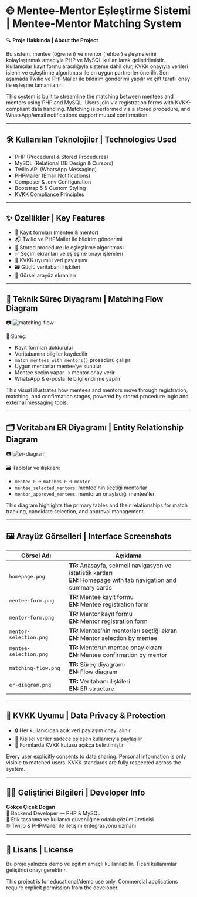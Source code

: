 # 🌐 Mentee-Mentor Eşleştirme Sistemi | Mentee-Mentor Matching System

🔍 **Proje Hakkında | About the Project**

Bu sistem, mentee (öğrenen) ve mentor (rehber) eşleşmelerini kolaylaştırmak amacıyla PHP ve MySQL kullanılarak geliştirilmiştir. Kullanıcılar kayıt formu aracılığıyla sisteme dahil olur, KVKK onayıyla verileri işlenir ve eşleştirme algoritması ile en uygun partnerler önerilir. Son aşamada Twilio ve PHPMailer ile bildirim gönderimi yapılır ve çift taraflı onay ile eşleşme tamamlanır.

This system is built to streamline the matching between mentees and mentors using PHP and MySQL. Users join via registration forms with KVKK-compliant data handling. Matching is performed via a stored procedure, and WhatsApp/email notifications support mutual confirmation.

---

## 🛠️ Kullanılan Teknolojiler | Technologies Used

- PHP (Procedural & Stored Procedures)
- MySQL (Relational DB Design & Cursors)
- Twilio API (WhatsApp Messaging)
- PHPMailer (Email Notifications)
- Composer & .env Configuration
- Bootstrap 5 & Custom Styling
- KVKK Compliance Principles

---

## ✨ Özellikler | Key Features

- 🧾 Kayıt formları (mentee & mentor)
- 📬 Twilio ve PHPMailer ile bildirim gönderimi
- 🔁 Stored procedure ile eşleştirme algoritması
- ✅ Seçim ekranları ve eşleşme onayı işlemleri
- 🔐 KVKK uyumlu veri paylaşımı
- 🗃️ Güçlü veritabanı ilişkileri
- 📸 Görsel arayüz ekranları

---
## 🧠 Teknik Süreç Diyagramı | Matching Flow Diagram

📷 ![matching-flow](image/matching-flow.png)

🔄 Süreç:
- Kayıt formları doldurulur
- Veritabanına bilgiler kaydedilir
- `match_mentees_with_mentors()` prosedürü çalışır
- Uygun mentorlar mentee’ye sunulur
- Mentee seçim yapar → mentor onay verir
- WhatsApp & e-posta ile bilgilendirme yapılır

This visual illustrates how mentees and mentors move through registration, matching, and confirmation stages, powered by stored procedure logic and external messaging tools.

---

## 🗂️ Veritabanı ER Diyagramı | Entity Relationship Diagram

📷 ![er-diagram](image/er-diagram.png)

🗃️ Tablolar ve ilişkileri:
- `mentee` ←→ `matches` ←→ `mentor`
- `mentee_selected_mentors`: mentee'nin seçtiği mentorlar
- `mentor_approved_mentees`: mentorun onayladığı mentee'ler

This diagram highlights the primary tables and their relationships for match tracking, candidate selection, and approval management.

---

## 🖼️ Arayüz Görselleri | Interface Screenshots

| Görsel Adı               | Açıklama |
|--------------------------|----------|
| `homepage.png`           | **TR:** Anasayfa, sekmeli navigasyon ve istatistik kartları<br>**EN:** Homepage with tab navigation and summary cards |
| `mentee-form.png`        | **TR:** Mentee kayıt formu<br>**EN:** Mentee registration form |
| `mentor-form.png`        | **TR:** Mentor kayıt formu<br>**EN:** Mentor registration form |
| `mentor-selection.png`   | **TR:** Mentee’nin mentorları seçtiği ekran<br>**EN:** Mentor selection by mentee |
| `mentee-selection.png`   | **TR:** Mentorun mentee onay ekranı<br>**EN:** Mentee confirmation by mentor |
| `matching-flow.png`      | **TR:** Süreç diyagramı<br>**EN:** Flow diagram |
| `er-diagram.png`         | **TR:** Veritabanı ilişkileri<br>**EN:** ER structure |

---

## 🔐 KVKK Uyumu | Data Privacy & Protection

- 🔒 Her kullanıcıdan açık veri paylaşım onayı alınır
- 🧭 Kişisel veriler sadece eşleşen kullanıcıyla paylaşılır
- 📜 Formlarda KVKK kutusu açıkça belirtilmiştir

Every user explicitly consents to data sharing. Personal information is only visible to matched users. KVKK standards are fully respected across the system.

---

## 👩‍💻 Geliştirici Bilgileri | Developer Info

**Gökçe Çiçek Doğan**  
🔧 Backend Developer — PHP & MySQL  
🎯 Etik tasarıma ve kullanıcı güvenliğine odaklı çözüm üreticisi  
🌐 Twilio & PHPMailer ile iletişim entegrasyonu uzmanı

---

## 📄 Lisans | License

Bu proje yalnızca demo ve eğitim amaçlı kullanılabilir. Ticari kullanımlar geliştirici onayı gerektirir.

This project is for educational/demo use only. Commercial applications require explicit permission from the developer.
